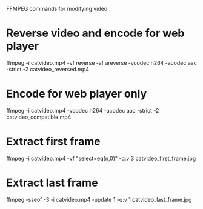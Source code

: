 FFMPEG commands for modifying video

# Reverse video and encode for web player
ffmpeg -i catvideo.mp4 -vf reverse -af areverse -vcodec h264 -acodec aac -strict -2 catvideo_reversed.mp4

# Encode for web player only
ffmpeg -i catvideo.mp4 -vcodec h264 -acodec aac -strict -2 catvideo_compatible.mp4

# Extract first frame
ffmpeg -i catvideo.mp4 -vf "select=eq(n\,0)" -q:v 3 catvideo_first_frame.jpg

# Extract last frame
ffmpeg -sseof -3 -i catvideo.mp4 -update 1 -q:v 1 catvideo_last_frame.jpg
